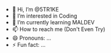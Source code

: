 - 👋 Hi, I’m @5TR1KE
- 👀 I’m interested in Coding
- 🌱 I’m currently learning MALDEV
- 📫 How to reach me (Don't Even Try)
- 😄 Pronouns: ...
- ⚡ Fun fact: ...

<!---
5TR1KE/5TR1KE is a ✨ special ✨ repository because its `README.md` (this file) appears on your GitHub profile.
You can click the Preview link to take a look at your changes.
--->
